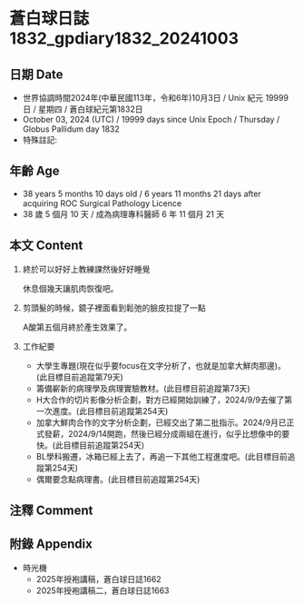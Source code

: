 [_metadata_:encoding]: - "utf-8"
[_metadata_:language]: - "zh-Hant-TW"
[_metadata_:fileformat]: - "markdown"
[_metadata_:MIME_type]: - "text/plain"
[_metadata_:markdown_version]: - "commonmark version 0.30"
[_metadata_:markdown_spec]: - "https://spec.commonmark.org/0.30/"

# 蒼白球日誌1832_gpdiary1832_20241003 #

## 日期 Date ##

* 世界協調時間2024年(中華民國113年，令和6年)10月3日 / Unix 紀元 19999 日 / 星期四 / 蒼白球紀元第1832日
* October 03, 2024 (UTC) / 19999 days since Unix Epoch / Thursday / Globus Pallidum day 1832
* 特殊註記:

## 年齡 Age ##

* 38 years 5 months 10 days old / 6 years 11 months 21 days after acquiring ROC Surgical Pathology Licence
* 38 歲 5 個月 10 天 / 成為病理專科醫師 6 年 11 個月 21 天

## 本文 Content ##

1. 終於可以好好上教練課然後好好睡覺

    休息個幾天讓肌肉恢復吧。

2. 剪頭髮的時候，鏡子裡面看到鬆弛的臉皮拉提了一點

    A酸第五個月終於產生效果了。

3. 工作紀要

    - 大學生專題(現在似乎要focus在文字分析了，也就是加拿大鮮肉那邊)。(此目標目前追蹤第79天)
    - 籌備嶄新的病理學及病理實驗教材。(此目標目前追蹤第73天)
    - H大合作的切片影像分析企劃，對方已經開始訓練了，2024/9/9去催了第一次進度。(此目標目前追蹤第254天)
    - 加拿大鮮肉合作的文字分析企劃，已經交出了第二批指示。2024/9月已正式發薪，2024/9/14開跑，然後已經分成兩組在進行，似乎比想像中的要快。(此目標目前追蹤第254天)
    - BL學科搬遷，冰箱已經上去了，再追一下其他工程進度吧。(此目標目前追蹤第254天)
    - 偶爾要念點病理書。(此目標目前追蹤第254天)

## 注釋 Comment ##


## 附錄 Appendix ##

* 時光機
    - 2025年授袍講稿，蒼白球日誌1662
    - 2025年授袍講稿二，蒼白球日誌1663
  
